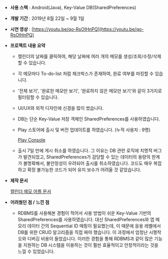 - **사용 스택** : Android(Java), Key-Value DB(SharedPreferences)
- **개발 기간** : 2019년 8월 22일 ~ 9월 1일
- **시연 영상** : [https://youtu.be/qo-RsOIHnPQ](https://youtu.be/qo-RsOIHnPQ)
- **프로젝트 내용 요약**
    - 캘린더의 날짜를 클릭하여, 해당 날짜에 여러 개의 메모를 생성/조회/수정/삭제 할 수 있습니다.
    - 각 메모마다 To-do-list 처럼 체크박스가 존재하여, 완료 여부를 마킹할 수 있습니다.
    - '전체 보기', '완료한 메모만 보기', '완료하지 않은 메모만 보기'와 같이 3가지로 필터링할 수 있습니다.
    - UI/UX와 외적 디자인에 신경을 많이 썼습니다.
    - DB는 단순 Key-Value 저장 객체인 SharedPreferences를 사용하였습니다.
    - Play 스토어에 출시 및 버전 업데이트를 하였습니다. (누적 사용자 : 9명)
        
        [Play Console](https://jasonyoo95.notion.site/Play-Console-221a3093d4aa42a3bd8144d38199358e)
        
    - 출시 7일 만에 게시 취소를 하였습니다. 그 이유는 DB 관련 로직에 치명적 버그가 발견되었고, SharedPreferences가 감당할 수 있는 데이터의 용량의 한계가 불명확해서, 불안정성이 우려되어 출시를 취소하였습니다. 코드도 매우 복잡하고 확장 불가능한 코드가 되어 유지 보수가 어려울 것 같았습니다.
- **제작 문서**
    
    [캘린더 메모 어플 문서](https://jasonyoo95.notion.site/6eed79f07b2a4fa49861f754bf4b801b)
    
- **어려웠던 점 /** **느낀 점**
    - RDBMS를 사용해본 경험이 적어서 사용 방법이 쉬운 Key-Value 기반의 SharedPreferences를 사용하였습니다. 대신 SharedPreferences와 앱 메모리 데이터 간의 Sequential ID 매핑이 필요했는데, 이 때문에 응용 레벨에서 DB를 위한 CRUD 알고리즘을 직접 짜야 했습니다. 이 과정에서 엄청난 시행착오와 디버깅 비용이 들었습니다. 이러한 경험을 통해 RDBMS과 같이 많은 기능을 지원하는 DB 시스템을 이용하는 것이 훨씬 효율적이고 안정적이라는 것을 느낄 수 있었습니다.

